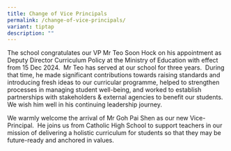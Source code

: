 ```yaml
---
title: Change of Vice Principals
permalink: /change-of-vice-principals/
variant: tiptap
description: ""
---
```

<p>The school congratulates our VP Mr Teo Soon Hock on his appointment as
Deputy Director Curriculum Policy at the Ministry of Education with effect
from 15 Dec 2024.&nbsp; Mr Teo has served at our school for three years.&nbsp;
During that time, he made significant contributions towards raising standards
and introducing fresh ideas to our curricular programme, helped to strengthen
processes in managing student well-being, and worked to establish partnerships
with stakeholders &amp; external agencies to benefit our students.&nbsp;&nbsp;
We wish him well in his continuing leadership journey.</p>
<p></p>
<p></p>
<p>We warmly welcome the arrival of Mr Goh Pai Shen as our new Vice-Principal.&nbsp;
He joins us from Catholic High School to support teachers in our mission
of delivering a holistic curriculum for students so that they may be future-ready
and anchored in values.</p>
<p></p>
<p></p>